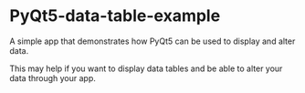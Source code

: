 # PyQt5-data-table-example
A simple app that demonstrates how PyQt5 can be used to display and alter data.

This may help if you want to display data tables and be able to alter your data through your app.
